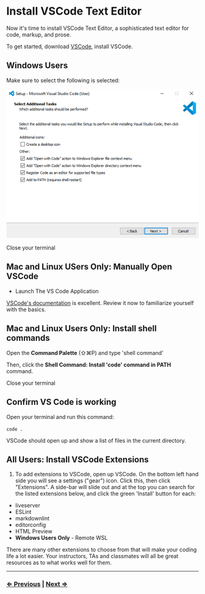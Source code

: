 # Install VSCode Text Editor

Now it's time to install VSCode Text Editor, a sophisticated text editor for code, markup, and prose.

To get started, download [VSCode](https://code.visualstudio.com/download), install VSCode.

## Windows Users

Make sure to select the following is selected:

![VSCode](vscode.png)

Close your terminal

## Mac and Linux USers Only: Manually Open VSCode

- Launch The VS Code Application

[VSCode's documentation](https://code.visualstudio.com/docs) is excellent. Review it now to familiarize yourself with the basics.

## Mac and Linux Users Only: Install shell commands

Open the **Command Palette** (⇧⌘P) and type 'shell command'

Then, click the **Shell Command: Install 'code' command in PATH** command.

Close your terminal

## Confirm VS Code is working

Open your terminal and run this command:

`code .`

VSCode should open up and show a list of files in the current directory.

## All Users: Install VSCode Extensions

1. To add extensions to VSCode, open up VSCode. On the bottom left hand side you will see a settings ("gear") icon.  Click this, then click "Extensions". A side-bar will slide out and at the top you can search for the listed extensions below, and click the green 'Install' button for each:

- liveserver
- ESLint
- markdownlint
- editorconfig
- HTML Preview
- **Windows Users Only** - Remote WSL

There are many other extensions to choose from that will make your coding life a lot easier. Your instructors, TAs and classmates will all be great resources as to what works well for them.

---

### [⇐ Previous](./9-eslint.md) | [Next ⇒](./11-verify.md)

